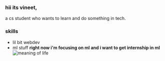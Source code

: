 ### hii its vineet,
  a cs student who wants to learn and do something in tech.
### skills
- lil bit webdev
- ml stuff
**right now i'm focusing on ml and i want to get internship in ml**
![meaning of life](https://saurabhalone.com/images/image.jpeg "a life")
